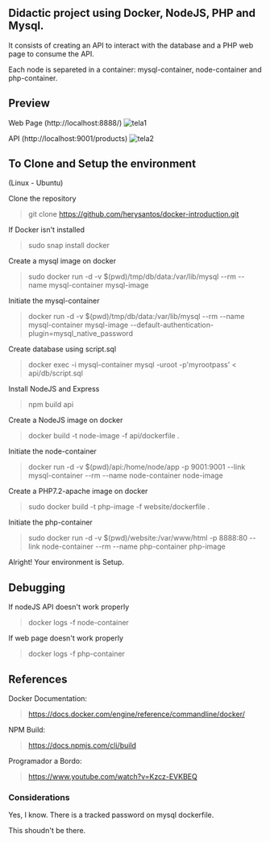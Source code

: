 ## Didactic project using Docker, NodeJS, PHP and Mysql.

It consists of creating an API to interact with the database and a PHP web page to consume the API.

Each node is separeted in a container: mysql-container, node-container and php-container.

## Preview

Web Page (http://localhost:8888/)
![tela1](https://i.imgur.com/r4P9kJS.png)

API (http://localhost:9001/products)
![tela2](https://i.imgur.com/yNtD5yr.png)

## To Clone and Setup the environment

(Linux - Ubuntu)

Clone the repository
> git clone https://github.com/herysantos/docker-introduction.git

If Docker isn't installed
> sudo snap install docker

Create a mysql image on docker
> sudo docker run -d -v $(pwd)/tmp/db/data:/var/lib/mysql --rm --name mysql-container mysql-image

Initiate the mysql-container
> docker run -d -v $(pwd)/tmp/db/data:/var/lib/mysql --rm --name mysql-container mysql-image --default-authentication-plugin=mysql_native_password

Create database using script.sql
> docker exec -i mysql-container mysql -uroot -p'myrootpass' < api/db/script.sql

Install NodeJS and Express
> npm build api

Create a NodeJS image on docker
> docker build -t node-image -f api/dockerfile .

Initiate the node-container
> docker run -d -v $(pwd)/api:/home/node/app -p 9001:9001 --link mysql-container --rm --name node-container node-image

Create a PHP7.2-apache image on docker
> sudo docker build -t php-image -f website/dockerfile .

Initiate the php-container
> sudo docker run -d -v $(pwd)/website:/var/www/html -p 8888:80 --link node-container --rm --name php-container php-image

Alright! Your environment is Setup.

## Debugging

If nodeJS API doesn't work properly
> docker logs -f node-container

If web page doesn't work properly
> docker logs -f php-container

## References

Docker Documentation:
> https://docs.docker.com/engine/reference/commandline/docker/

NPM Build: 
> https://docs.npmjs.com/cli/build

Programador a Bordo:
> https://www.youtube.com/watch?v=Kzcz-EVKBEQ

### Considerations

Yes, I know. There is a tracked password on mysql dockerfile.

This shoudn't be there.